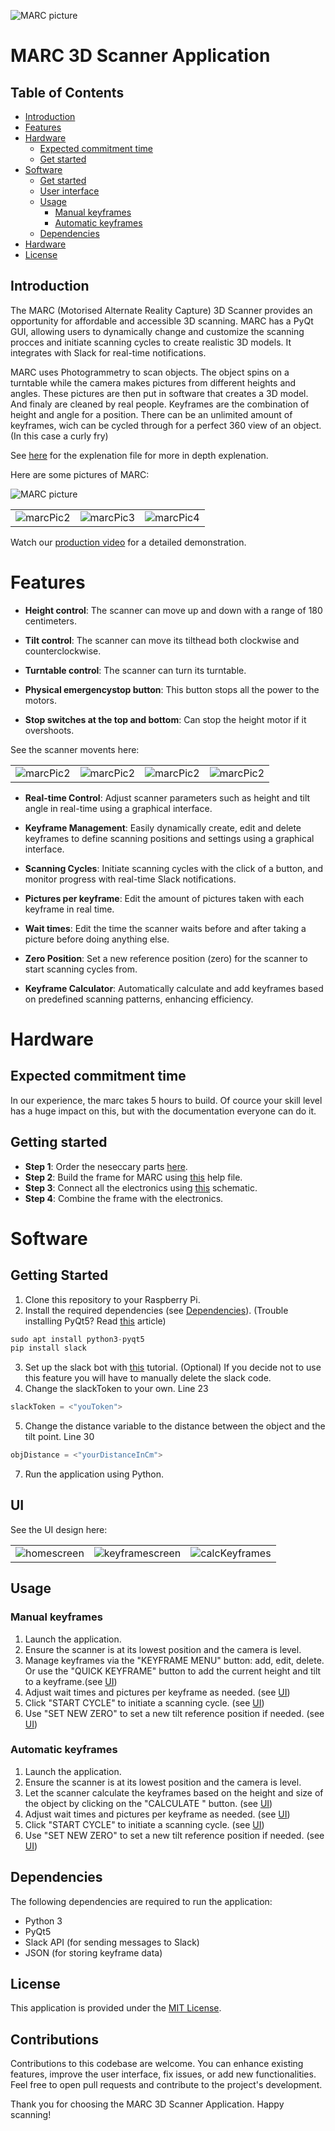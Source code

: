 ![MARC picture](./readmePics/icon.png)

# MARC 3D Scanner Application

## Table of Contents
- [Introduction](#introduction)
- [Features](#features)
- [Hardware](#hardware)
  - [Expected commitment time](#expected-commitment-time)
  - [Get started](#getting-started)
- [Software](#software)
  - [Get started](#getting-started)
  - [User interface](#ui)
  - [Usage](#usage)
      - [Manual keyframes](#manual-keyframes)
      - [Automatic keyframes](#automatic-keyframes)
  - [Dependencies](#dependencies)
- [Hardware](#hardware)
- [License](#license)

## Introduction

The MARC (Motorised Alternate Reality Capture) 3D Scanner provides an opportunity for affordable and accessible 3D scanning. MARC has a PyQt GUI, allowing users to dynamically change and customize the scanning procces and initiate scanning cycles to create realistic 3D models. It integrates with Slack for real-time notifications.

MARC uses Photogrammetry to scan objects. The object spins on a turntable while the camera makes pictures from different heights and angles. These pictures are then put in software that creates a 3D model. And finaly are cleaned by real people.
Keyframes are the combination of height and angle for a position. There can be an unlimited amount of keyframes, wich can be cycled through for a perfect 360 view of an object. (In this case a curly fry)

See [here](https://github.com/MeIorito/MARCPRIV/blob/f18d6a332a76eb8f18d45768995e26d3b8c86d63/explenation.md) for the explenation file for more in depth explenation.

Here are some pictures of MARC:

![MARC picture](./readmePics/marcPic1.jpeg)

<table>
  <tr>
    <td>
      <img src="./readmePics/marcPic2.jpeg" alt="marcPic2">
    </td>
    <td>
      <img src="./readmePics/marcPic3.jpeg" alt="marcPic3">
    </td>
    <td>
      <img src="./readmePics/marcPic4.jpeg" alt="marcPic4">
    </td>
  </tr>
</table>

Watch our [production video](https://we.tl/t-bFW5XTTR4l) for a detailed demonstration.

# Features
  
  - **Height control**: The scanner can move up and down with a range of 180 centimeters.
  
  - **Tilt control**: The scanner can move its tilthead both clockwise and counterclockwise.
  
  - **Turntable control**: The scanner can turn its turntable.
  
  - **Physical emergencystop button**: This button stops all the power to the motors.

  - **Stop switches at the top and bottom**: Can stop the height motor if it overshoots.

See the scanner movents here:

<table>
  <tr>
    <td>
      <img src="./readmePics/fotoLaag.jpeg" alt="marcPic2">
    </td>
    <td>
      <img src="./readmePics/fotoHoog.jpeg" alt="marcPic2">
    </td>
    <td>
      <img src="./readmePics/fotoTiltLaag.jpeg" alt="marcPic2">
    </td>
    <td>
      <img src="./readmePics/fotoTiltHoog.jpeg" alt="marcPic2">
    </td>
  </tr>
</table>

  
  - **Real-time Control**: Adjust scanner parameters such as height and tilt angle in real-time using a graphical interface.
  
  - **Keyframe Management**: Easily dynamically create, edit and delete keyframes to define scanning positions and settings using a graphical interface.
  
  - **Scanning Cycles**: Initiate scanning cycles with the click of a button, and monitor progress with real-time Slack notifications.
  
  - **Pictures per keyframe**: Edit the amount of pictures taken with each keyframe in real time.
  
  - **Wait times**: Edit the time the scanner waits before and after taking a picture before doing anything else.
  
  - **Zero Position**: Set a new reference position (zero) for the scanner to start scanning cycles from. 
  
  - **Keyframe Calculator**: Automatically calculate and add keyframes based on predefined scanning patterns, enhancing efficiency.

# Hardware

  ## Expected commitment time

  In our experience, the marc takes 5 hours to build. Of cource your skill level has a huge impact on this, but with the documentation everyone can do it.

  ## Getting started

  - **Step 1**: Order the neseccary parts [here]().
  - **Step 2**: Build the frame for MARC using [this]() help file.
  - **Step 3**: Connect all the electronics using [this]() schematic.
  - **Step 4**: Combine the frame with the electronics.
  
# Software
  ## Getting Started

  1. Clone this repository to your Raspberry Pi.
  2. Install the required dependencies (see [Dependencies](#dependencies)). (Trouble installing PyQt5? Read [this](https://www.pythonguis.com/installation/install-pyqt5-raspberry-pi/) article)
```Python
sudo apt install python3-pyqt5
pip install slack
```
  3. Set up the slack bot with [this](https://medium.com/applied-data-science/how-to-build-you-own-slack-bot-714283fd16e5) tutorial. (Optional) If you decide not to use this feature you will have to manually delete the slack code.
  4. Change the slackToken to your own. Line 23
```Python
slackToken = <"youToken">
```
  5. Change the distance variable to the distance between the object and the tilt point. Line 30
```Python
objDistance = <"yourDistanceInCm">
```
  7. Run the application using Python.

  ## UI
  
  See the UI design here:
  
  <table>
    <tr>
      <td>
        <img src="./readmePics/homescreen.png" alt="homescreen">
      </td>
      <td>
        <img src="./readmePics/keyframescreen.png" alt="keyframescreen">
      </td>
      <td>
        <img src="./readmePics/calcKeyframeScreen.png" alt="calcKeyframes">
      </td>
    </tr>
  </table>
  
  ## Usage
  
  ### Manual keyframes
  
  1. Launch the application.
  2. Ensure the scanner is at its lowest position and the camera is level.
  3. Manage keyframes via the "KEYFRAME MENU" button: add, edit, delete. Or use the "QUICK KEYFRAME" button to add the current height and tilt to a keyframe.(see [UI](#UI))
  4. Adjust wait times and pictures per keyframe as needed. (see [UI](#UI))
  5. Click "START CYCLE" to initiate a scanning cycle. (see [UI](#UI)) 
  6. Use "SET NEW ZERO" to set a new tilt reference position if needed. (see [UI](#UI))
  
  ### Automatic keyframes
  
  1. Launch the application.
  2. Ensure the scanner is at its lowest position and the camera is level.
  3. Let the scanner calculate the keyframes based on the height and size of the object by clicking on the "CALCULATE " button. (see [UI](#UI))
  4. Adjust wait times and pictures per keyframe as needed. (see [UI](#UI))
  5. Click "START CYCLE" to initiate a scanning cycle. (see [UI](#UI)) 
  6. Use "SET NEW ZERO" to set a new tilt reference position if needed. (see [UI](#UI))
  
  ## Dependencies
  
  The following dependencies are required to run the application:
  
  - Python 3
  - PyQt5
  - Slack API (for sending messages to Slack)
  - JSON (for storing keyframe data)

## License

This application is provided under the [MIT License](LICENSE).


## Contributions

Contributions to this codebase are welcome. You can enhance existing features, improve the user interface, fix issues, or add new functionalities. Feel free to open pull requests and contribute to the project's development.

Thank you for choosing the MARC 3D Scanner Application. Happy scanning!
